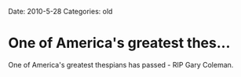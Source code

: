 Date: 2010-5-28
Categories: old

# One of America's greatest thes...

One of America's greatest thespians has passed - RIP Gary Coleman.
